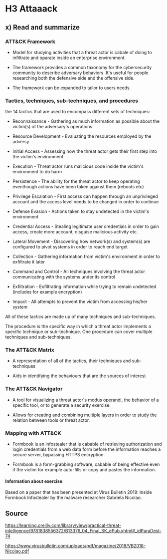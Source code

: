 <h1>H3 Attaaack </h3>

<h2>x) Read and summarize</h2>

<h3>ATT&CK Framework</h3>

- Model for studying activities that a threat actor is cabale of doing to infiltrate and oparate inside an enterprise environment.

- The framework provides a common taxonomy for the cybersecurity community to describe adversary behaviors. It's useful for people researching both the defensive side and the offensive side.

- The framework can be expanded to tailor to users needs.

<h3>Tactics, techniques, sub-techniques, and procedures</h3>

the 14 tactics that are used to encompass different sets of techniques:

- Reconnaissance - Gathering as much information as possible about the victim(s) of the adversary's operations

- Resource Development - Evaluating the resources employed by the adversy

- Initial Access - Assessing how the threat actor gets their first step into the victim's environment

- Execution - Threat actor runs malicious code inside the victim's environment to do harm

- Persistence - The ability for the threat actor to keep operating eventhough actions have been taken against them (reboots etc)

- Privilege Escalation - First access can happen through an unprivileged account and the access level needs to be changed in order to continue

- Defense Evasion - Actions taken to stay undetected in the victim's environment

- Credential Access - Stealing legitimate user credentials in order to gain access, create more account, disguise malicious activity etc.

- Lateral Movement - Discovering how network(s) and system(s) are configured to pivot systems in order to reach end target

- Collection - Gathering information from victim's environment in order to exfiltrate it later

- Command and Control - All techniques involving the threat actor communicating with the systems under its control

- Exfiltration - Exfiltrating information while trying to remain undetected (includes for example encryption)

- Impact - All attempts to prevent the victim from accessing his/her system

All of these tactics are made up of many techniques and sub-techniques.

The procedure is the specific way in which a threat actor implements a specific technique or sub-technique. One procedure can cover multiple techniques and sub-techniques.

<h3>The ATT&CK Matrix</h3>

- A representation of all of the tactics, their techniques and sub-techniques

- Aids in identifying the behaviours that are the sources of interest

<h3>The ATT&CK Navigator</h3>

- A tool for visualizing a threat actor's modus operandi, the behavior of a specific tool, or to generate a security exercise.

- Allows for creating and combining multiple layers in order to study the relation between tools or threat actor.

<h3>Mapping with ATT&CK</h3>

- Formbook is an infostealer that is cabable of retrieving authorization and login credentials from a web data form before the information reaches a secure server, bypassing HTTPS encryption.

- Formbook is a form-grabbing software, cabable of being effective even if the victim for example auto-fills or copy and pastes the information.


<h4>Information about exercise</h4>

Based on a paper that has been presented at Virus Bulletin 2018: Inside Formbook Infostealer by the malware researcher Gabriela Nicolao.

<h2>Source</h2>

https://learning.oreilly.com/library/view/practical-threat-intelligence/9781838556372/B13376_04_Final_SK_ePub.xhtml#_idParaDest-74

https://www.virusbulletin.com/uploads/pdf/magazine/2018/VB2018-Nicolao.pdf





